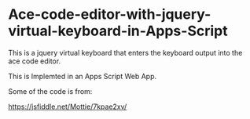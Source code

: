 # Ace-code-editor-with-jquery-virtual-keyboard-in-Apps-Script
This is a jquery virtual keyboard that enters the keyboard output into the ace code editor.

This is Implemted in an Apps Script Web App.

Some of the code is from:

https://jsfiddle.net/Mottie/7kpae2xv/
